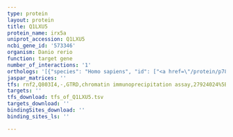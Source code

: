 ```yaml
---
type: protein
layout: protein
title: Q1LXU5
protein_name: irx5a
uniprot_accession: Q1LXU5
ncbi_gene_id: '573346'
organism: Danio rerio
function: target gene
number_of_interactions: '1'
orthologs: '[{"species": "Homo sapiens", "id": ["<a href=\"/protein/p78411\">P78411</a>"]}, {"species": "Mus musculus", "id": ["<a href=\"/protein/q9jkq4\">Q9JKQ4</a>"]}, {"species": "Rattus norvegicus", "id": ["G3V7I4"]}]'
jaspar_matrices: ''
tfs: rnf2,Q803I4,-,GTRD,chromatin immunoprecipitation assay,27924024%5Buid%5D,No
targets: ''
tfs_download: tfs_of_Q1LXU5.tsv
targets_download: ''
bindingSites_download: ''
binding_sites_ls: ''

---
```

